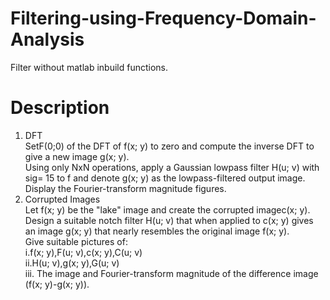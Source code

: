 # Filtering-using-Frequency-Domain-Analysis
Filter without matlab inbuild functions.

# Description
1. DFT\
SetF(0;0) of the DFT of f(x; y) to zero and compute the inverse DFT to give a new image g(x; y).\
Using only NxN operations, apply a Gaussian lowpass filter H(u; v) with sig= 15 to f and denote g(x; y) as the lowpass-filtered output image.\
Display the Fourier-transform magnitude figures.
2. Corrupted Images\
Let f(x; y) be the "lake" image and create the corrupted imagec(x; y).\
Design a suitable notch  filter H(u; v) that when applied to c(x; y) gives an image g(x; y) that nearly resembles the original image f(x; y). \
Give suitable pictures of:\
i.f(x; y),F(u; v),c(x; y),C(u; v)\
ii.H(u; v),g(x; y),G(u; v)\
iii. The image and Fourier-transform magnitude of the difference image (f(x; y)-g(x; y)).
